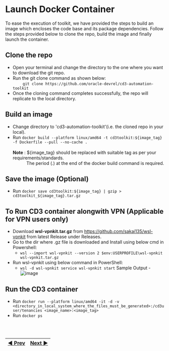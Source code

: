 # Launch Docker Container
To ease the execution of toolkit, we have provided the steps to build an image which encloses the code base and its package dependencies. Follow the steps provided below  to clone the repo, build the image and finally launch the container.
<br>

## Clone the repo
* Open your terminal and change the directory to the one where you want to download the git repo.
* Run the git clone command as shown below:<br/>
&nbsp; &nbsp; &nbsp; &nbsp; ```git clone https://github.com/oracle-devrel/cd3-automation-toolkit```
* Once the cloning command completes successfully, the repo will replicate to the local directory. 

## Build an image

* Change directory to 'cd3-automation-toolkit'(i.e. the cloned repo in your local).
* Run ```docker build --platform linux/amd64 -t cd3toolkit:${image_tag} -f Dockerfile --pull --no-cache .```<br/>
<br  /><b>Note</b> : ${image_tag} should be replaced with suitable tag as per your requirements/standards.
<br  />&nbsp; &nbsp; &nbsp; &nbsp; &nbsp; &nbsp;The period (.) at the end of the docker build command is required.

## Save the image (Optional)
* Run  ```docker save cd3toolkit:${image_tag} | gzip > cd3toolkit_${image_tag}.tar.gz```

## To Run CD3 container alongwith VPN (Applicable for VPN users only)
* Download **wsl-vpnkit.tar.gz** from https://github.com/sakai135/wsl-vpnkit from latest Release under Releases.
* Go to the dir where .gz file is downloaded and Install using below cmd in Powershell:
     * ```wsl --import wsl-vpnkit --version 2 $env:USERPROFILE\wsl-vpnkit wsl-vpnkit.tar.gz```
* Run wsl-vpnkit using below command in PowerShell:
     * ```wsl -d wsl-vpnkit service wsl-vpnkit start```
      Sample Output -
      ![image](https://github.com/oracle-devrel/cd3-automation-toolkit/assets/103508105/b7011281-6f30-4c4a-a29b-e50db6d3dcf8)

## Run the CD3 container
* Run  ```docker run --platform linux/amd64 -it -d -v <directory_in_local_system_where_the_files_must_be_generated>:/cd3user/tenancies <image_name>:<image_tag>```
* Run  ```docker ps```

<br><br>
<div align='center'>

| <a href="/cd3_automation_toolkit/documentation/user_guide/prerequisites.md">:arrow_backward: Prev</a> | <a href="/cd3_automation_toolkit/documentation/user_guide/Connect_container_to_OCI_Tenancy.md">Next :arrow_forward:</a> |
| :---- | -------: |
  
</div>

